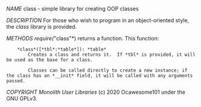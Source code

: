 *NAME*
        class - simple library for creating OOP classes

*DESCRIPTION*
        For those who wish to program in an object-oriented style, the *class* library is provided.

*METHODS
        *require*(*"class"*) returns a function.  This function:

        *class*([*tbl*:*table*]): *table*
            Creates a class and returns it.  If *tbl* is provided, it will be used as the base for a class.

            Classes can be called directly to create a new instance; if the class has an *__init* field, it will be called with any arguments passed.

*COPYRIGHT
        Monolith User Libraries* (c) 2020 Ocawesome101 under the GNU GPLv3.
